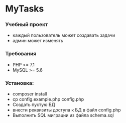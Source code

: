 # MyTasks
### Учебный проект
 - каждый пользователь может создавать задачи
 - админ может изменять 
 
 ### Требования
 - PHP >= 7.1
 - MySQL >= 5.6 
 
 ### Установка:
 - composer install
 - cp config.example.php config.php
 - Создать пустую БД
 - внести реквизиты доступа к БД в файл config.php
 - Выполнить SQL миграции из файла schema.sql
 